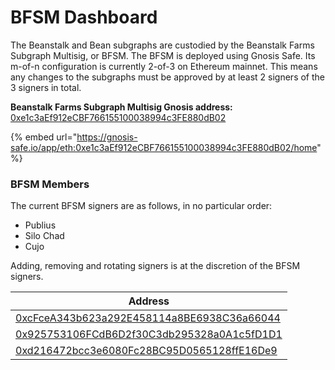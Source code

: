 # BFSM Dashboard

The Beanstalk and Bean subgraphs are custodied by the Beanstalk Farms Subgraph Multisig, or BFSM. The BFSM is deployed using Gnosis Safe. Its m-of-n configuration is currently 2-of-3 on Ethereum mainnet. This means any changes to the subgraphs must be approved by at least 2 signers of the 3 signers in total.

**Beanstalk Farms Subgraph Multisig Gnosis address:** [0xe1c3aEf912eCBF766155100038994c3FE880dB02](https://etherscan.io/address/0xe1c3aEf912eCBF766155100038994c3FE880dB02)

{% embed url="https://gnosis-safe.io/app/eth:0xe1c3aEf912eCBF766155100038994c3FE880dB02/home" %}

### **BFSM Members**

The current BFSM signers are as follows, in no particular order:

* Publius
* Silo Chad
* Cujo

Adding, removing and rotating signers is at the discretion of the BFSM signers.

| Address                                                                                                               |
| --------------------------------------------------------------------------------------------------------------------- |
| [0xcFceA343b623a292E458114a8BE6938C36a66044](https://etherscan.io/address/0xcFceA343b623a292E458114a8BE6938C36a66044) |
| [0x925753106FCdB6D2f30C3db295328a0A1c5fD1D1](https://etherscan.io/address/0x925753106FCdB6D2f30C3db295328a0A1c5fD1D1) |
| [0xd216472bcc3e6080Fc28BC95D0565128ffE16De9](https://etherscan.io/address/0xd216472bcc3e6080Fc28BC95D0565128ffE16De9) |
